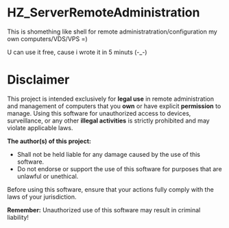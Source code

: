 # HZ_ServerRemoteAdministration
This is shomething like shell for remote administratration/configuration my own computers/VDS/VPS =)

U can use it free, cause i wrote it in 5 minuts (-_-)


# Disclaimer

This project is intended exclusively for **legal use** in remote administration and management of computers that you **own** or have explicit **permission** to manage.
Using this software for unauthorized access to devices, surveillance, or any other **illegal activities** is strictly prohibited and may violate applicable laws.

**The author(s) of this project:**
- Shall not be held liable for any damage caused by the use of this software.
- Do not endorse or support the use of this software for purposes that are unlawful or unethical.  

Before using this software, ensure that your actions fully comply with the laws of your jurisdiction.  

**Remember:** Unauthorized use of this software may result in criminal liability!
